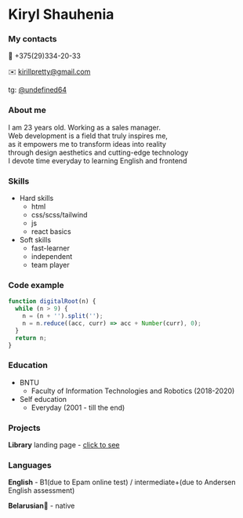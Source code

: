 # Kiryl Shauhenia

### My contacts

📱 +375(29)334-20-33

✉️ kirillpretty@gmail.com

tg: [@undefined64](https://t.me/undefined64)

### About me

I am 23 years old. Working as a sales manager.<br/>Web development is a field that truly inspires me,<br/>as it empowers me to transform ideas into reality<br/>through design aesthetics and cutting-edge technology<br/>I devote time everyday to learning English and frontend

### Skills

- Hard skills
  - html
  - css/scss/tailwind
  - js
  - react basics
- Soft skills
  - fast-learner
  - independent
  - team player

### Code example

```javascript
function digitalRoot(n) {
  while (n > 9) {
    n = (n + '').split('');
    n = n.reduce((acc, curr) => acc + Number(curr), 0);
  }
  return n;
}
```

### Education

- BNTU
  - Faculty of Information Technologies and Robotics (2018-2020)
- Self education
  - Everyday (2001 - till the end)

### Projects

**Library** landing page - [click to see](https://undefined64.github.io/library/library/)

### Languages

**English** - B1(due to Epam online test) / intermediate+(due to Andersen English assessment)

**Belarusian🤍** - native

